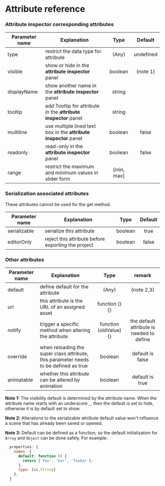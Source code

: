 # Attribute reference

### Attribute inspector corresponding attributes

Parameter name  | Explanation | Type | Default
--- | --- |:---:|:---:
type | restrict the data type for attribute | (Any) | undefined
visible | show or hide in the **attribute inspector** panel| boolean | (note 1)
displayName | show another name in the **attribute inspector** panel | string |
tooltip | add Tooltip for attribute in the **attribute inspector** panel | string |
multiline | use multiple lined text box in the **attribute inspector** panel | boolean | false
readonly | read-only in the **attribute inspector** panel | boolean | false
range | restrict the maximum and minimum values in slider form | [min, max] |

### Serialization associated attributes

These attributes cannot be used for the get method.

Parameter name  | Explanation | Type | Default
--- | --- |:---:|:---:
serializable | serialize this attribute | boolean | true
editorOnly | reject this attribute before exporting the project | boolean | false

### Other attributes

Parameter name  | Explanation | Type | remark
--- | --- |:---:|:---:
default | define default for the attribute | (Any) | (note 2,3)
url | this attribute is the URL of an assigned asset | function () {} |
notify | trigger a specific method when altering the attribute | function (oldValue) {} | the default attribute is needed to define
override | when reloading the super class attribute, this parameter needs to be defined as true | boolean | default is false
animatable | whether this attribute can be altered by animation | boolean | default is true

**Note 1:** The visibility default is determined by the attribute name. When the attribute name starts with an underscore `_`, then the default is set to hide, otherwise it is by default set to show.

**Note 2:** Alterations to the serializable attribute default value won't influence a scene that has already been saved or opened.

**Note 3:** Default can be defined as a function, so the default initialization for `Array` and `Object` can be done safely. For example:

```javascript
  properties: {
    names: {
      default: function () {
        return ['foo', 'bar', 'foobar'];
      },
      type: [cc.String]
    },
  }
```


